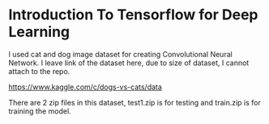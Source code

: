 # Introduction To Tensorflow for Deep Learning

I used cat and dog image dataset for creating Convolutional Neural Network. I leave link of the dataset here, due to size of dataset, I cannot attach to the repo. 

https://www.kaggle.com/c/dogs-vs-cats/data

There are 2 zip files in this dataset, test1.zip is for testing and train.zip is for training the model.
